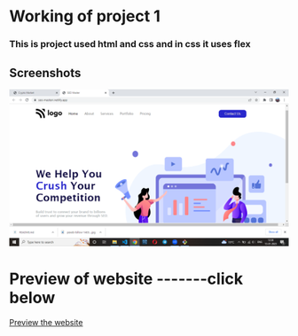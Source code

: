 # Working of project 1
### This is project used html and css and in css it uses flex 

## Screenshots

![App Screenshot](./seo.png)

# Preview of website -------click below 
[Preview the website](https://seo-masterr.netlify.app/)